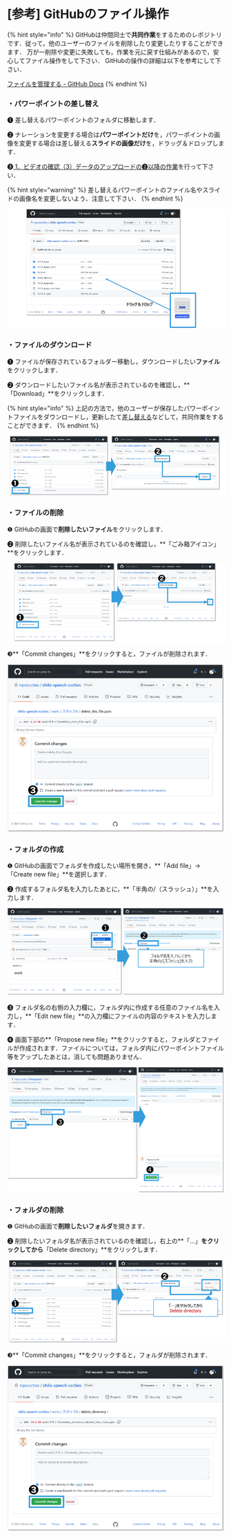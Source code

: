 # \[参考] GitHubのファイル操作

{% hint style="info" %}
GitHubは仲間同士で**共同作業**をするためのレポジトリです．従って，他のユーザーのファイルを削除したり変更したりすることができます． 万が一削除や変更に失敗しても，作業を元に戻す仕組みがあるので，安心してファイル操作をして下さい． GitHubの操作の詳細は以下を参考にして下さい．

[ファイルを管理する - GitHub Docs](https://docs.github.com/ja/repositories/working-with-files/managing-files)
{% endhint %}

### ・パワーポイントの差し替え

❶ 差し替えるパワーポイントのフォルダに移動します．&#x20;

❷ ナレーションを変更する場合は**パワーポイントだけ**を，パワーポイントの画像を変更する場合は差し替える**スライドの画像だけ**を，ドラッグ＆ドロップします．&#x20;

❸[ 1．ビデオの確認（3）データのアップロードの❷以降の作業](convert-wowza.md#3dtaappurdo)を行って下さい．

{% hint style="warning" %}
差し替えるパワーポイントのファイル名やスライドの画像名を変更しないよう、注意して下さい．
{% endhint %}

![](<../.gitbook/assets/image (360).png>)

### ・ファイルのダウンロード

❶ ファイルが保存されているフォルダー移動し，ダウンロードしたい**ファイル**をクリックします．

❷ ダウンロードしたいファイル名が表示されているのを確認し，**「Download」**をクリックします．

{% hint style="info" %}
上記の方法で，他のユーザーが保存したパワーポイントファイルをダウンロードし，更新したて[差し替える](github.md#pawpointonoshie)などして，共同作業をすることができます．
{% endhint %}

![](<../.gitbook/assets/image (171).png>)

### ・ファイルの削除

❶ GitHubの画面で**削除したいファイル**をクリックします．

❷ 削除したいファイル名が表示されているのを確認し，**「ごみ箱アイコン」**をクリックします．

![](<../.gitbook/assets/image (307).png>)

❸**「Commit changes」**をクリックすると，ファイルが削除されます．

![](<../.gitbook/assets/image (383).png>)

### ・フォルダの作成

❶ GitHubの画面でフォルダを作成したい場所を開き，**「Add file」→「Create new file」**を選択します．

❷ 作成するフォルダ名を入力したあとに，**「半角の/（スラッシュ）」**を入力します．

![](<../.gitbook/assets/image (285).png>)

❸ フォルダ名の右側の入力欄に，フォルダ内に作成する任意のファイル名を入力し，**「Edit new file」**の入力欄にファイルの内容のテキストを入力します．

❹ 画面下部の**「Propose new file」**をクリックすると，フォルダとファイルが作成されます．ファイルについては，フォルダ内にパワーポイントファイル等をアップしたあとは，消しても問題ありません．

![](<../.gitbook/assets/image (156).png>)

### ・フォルダの削除

❶ GitHubの画面で**削除したいフォルダ**を開きます．

❷ 削除したいフォルダ名が表示されているのを確認し，右上の**「…」**をクリックしてから**「Delete directory」**をクリックします．

![](<../.gitbook/assets/image (311).png>)

❸**「Commit changes」**をクリックすると，フォルダが削除されます．

![](<../.gitbook/assets/image (105).png>)
